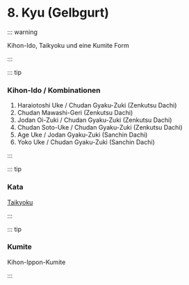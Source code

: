 # 8. Kyu (Gelbgurt)

::: warning

Kihon-Ido, Taikyoku und eine Kumite Form

:::

::: tip

### Kihon-Ido / Kombinationen

1. Haraiotoshi Uke / Chudan Gyaku-Zuki (Zenkutsu Dachi)
2. Chudan Mawashi-Geri (Zenkutsu Dachi)
3. Jodan Oi-Zuki / Chudan Gyaku-Zuki (Zenkutsu Dachi)
4. Chudan Soto-Uke / Chudan Gyaku-Zuki (Zenkutsu Dachi)
5. Age Uke / Jodan Gyaku-Zuki (Sanchin Dachi)
6. Yoko Uke / Chudan Gyaku-Zuki (Sanchin Dachi)

:::

::: tip

### Kata

[Taikyoku](/kata/taikyoku.html)

:::

::: tip

### Kumite

Kihon-Ippon-Kumite

:::
